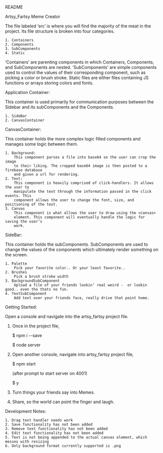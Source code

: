 
README

Artsy_Fartsy Meme Creator

The file labeled ‘src’ is where you will find the majority of the meat in the project. Its file structure is broken into four categories.

	1. Containers
	2. Components
	3. SubComponents
	4. Static

‘Containers’ are parenting components in which Containers, Components, and SubComponents  are nested. ‘SubComponents’ are simple components used to control the values of their corresponding component, such as picking a color or brush stroke. Static files are either files containing JS functions or arrays storing colors and fonts.

Application Container:

This container is used primarily for communication purposes between the Sidebar and its subComponents and the Components.

	1. SideBar 
	2. CanvasContainer

CanvasContainer:

This container holds the more complex logic filled components and manages some logic between them.

	1. Background: 
		This component parses a file into base64 so the user can crop the image 				
		to their liking. The cropped base64 image is then posted to a firebase database 				
		and given a url for rendering.
	2. Text:
		This component is heavily comprised of click-handlers. It allows the user to
		manipulate the text through the information passed in the click events. This 				
		component allows the user to change the font, size, and positioning of the text.
	3. Canvas
		This component is what allows the user to draw using the <canvas> 					
		element. This component will eventually handle the logic for saving the user’s 				
		work.


SideBar:

This container holds the subComponents. SubComponents are used to change the values of the components which ultimately render something on the screen.

	1. Palette
		Pick your favorite color.. Or your least favorite..
	2. Brushes
		Pick a brush stroke width
	3. BackgroundSubComponent
		Upload a file of your friends lookin’ real weird -  or lookin good.. even tho thats no fun.
	4. TextSubComponent
		Add text over your friends face, really drive that point home.


Getting Started: 

Open a console and navigate into the artsy_fartsy project file. 

1. Once in the project file,

    $ npm i --save 

	$ node server

2. Open another console, navigate into artsy_fartsy project file,
	
	$ npm start
	
    (after prompt to start server on 4001)
    
	$ y

3. Turn things your friends say into Memes. 
4. Share, so the world can point the finger and laugh.

Development Notes:

    1. Drag text handler needs work
    2. Save functionality has not been added
    3. Remove text functionality has not been added
    4. Edit text functionality has not been added
    5. Text is not being appended to the actual canvas element, which messes with resizing
    6. Only background format currently supported is .png
